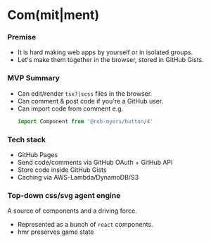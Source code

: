 # Com(mit|ment)

### Premise

- It is hard making web apps by yourself or in isolated groups.
- Let's make them together in the browser, stored in GitHub Gists.

### MVP Summary

- Can edit/render `tsx?|scss` files in the browser.
- Can comment & post code if you're a GitHub user.
- Can import code from comment e.g.
  ```ts
  import Component from '@rob-myers/button/4'
  ```

### Tech stack

- GitHub Pages
- Send code/comments via GitHub OAuth + GitHub API
- Store code inside GitHub Gists
- Caching via AWS-Lambda/DynamoDB/S3

### Top-down css/svg agent engine

A source of components and a driving force.

- Represented as a bunch of `react` components.
- hmr preserves game state
